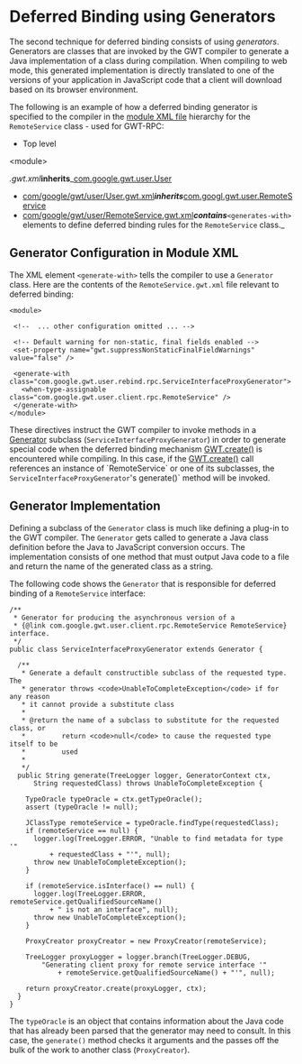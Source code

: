 # Deferred Binding using Generators #

The second technique for deferred binding consists of using _generators_.  Generators are classes that are invoked by the GWT compiler to generate a Java implementation of a class during compilation. When compiling to web mode, this generated implementation is directly translated to one of the versions of your application in JavaScript code that a client will download based on its browser environment.

The following is an example of how a deferred binding generator is specified to the compiler in the [module XML file](DevGuideModuleXml.md) hierarchy for the `RemoteService` class - used for GWT-RPC:

  * Top level 

&lt;module&gt;

_.gwt.xml_**inherits**_[com.google.gwt.user.User](http://google-web-toolkit.googlecode.com/svn/trunk/user/src/com/google/gwt/user/User.gwt.xml)
  * [com/google/gwt/user/User.gwt.xml](http://google-web-toolkit.googlecode.com/svn/trunk/user/src/com/google/gwt/user/User.gwt.xml)_**inherits**_[com.googl.gwt.user.RemoteService](http://google-web-toolkit.googlecode.com/svn/trunk/user/src/com/google/gwt/user/RemoteService.gwt.xml)
  * [com/google/gwt/user/RemoteService.gwt.xml](http://google-web-toolkit.googlecode.com/svn/trunk/user/src/com/google/gwt/user/RemoteService.gwt.xml)_**contains**_`<generates-with>` elements to define deferred binding rules for the `RemoteService` class._

## Generator Configuration in Module XML ##

The XML element `<generate-with>` tells the compiler to use a `Generator` class. Here are the contents of the `RemoteService.gwt.xml` file relevant to deferred binding:

```
<module>

 <!--  ... other configuration omitted ... -->
	
 <!-- Default warning for non-static, final fields enabled -->
 <set-property name="gwt.suppressNonStaticFinalFieldWarnings" value="false" />

 <generate-with class="com.google.gwt.user.rebind.rpc.ServiceInterfaceProxyGenerator">
   <when-type-assignable class="com.google.gwt.user.client.rpc.RemoteService" />
 </generate-with>
</module>
```

These directives instruct the GWT compiler to invoke methods in a [Generator](http://google-web-toolkit.googlecode.com/svn/javadoc/1.5/com/google/gwt/core/ext/Generator.html) subclass (`ServiceInterfaceProxyGenerator`) in order to generate special code when the deferred binding mechanism [GWT.create()](http://google-web-toolkit.googlecode.com/svn/javadoc/1.5/com/google/gwt/core/client/GWT.html#create(java.lang.Class)) is encountered while compiling.  In this case, if the [GWT.create()](http://google-web-toolkit.googlecode.com/svn/javadoc/1.5/com/google/gwt/core/client/GWT.html#create(java.lang.Class)) call references an instance of `RemoteService` or one of its subclasses, the `ServiceInterfaceProxyGenerator`'s generate()` method will be invoked.

## Generator Implementation ##

Defining a subclass of the `Generator` class is much like defining a plug-in to the GWT compiler.  The `Generator` gets called to generate a Java class definition before the Java to JavaScript conversion occurs.  The implementation consists of one method that must output Java code to a file and return the name of the generated class as a string.

The following code shows the `Generator` that is responsible for deferred binding of a `RemoteService` interface:

```
/**
 * Generator for producing the asynchronous version of a
 * {@link com.google.gwt.user.client.rpc.RemoteService RemoteService} interface.
 */
public class ServiceInterfaceProxyGenerator extends Generator {

  /**
   * Generate a default constructible subclass of the requested type. The
   * generator throws <code>UnableToCompleteException</code> if for any reason
   * it cannot provide a substitute class
   * 
   * @return the name of a subclass to substitute for the requested class, or
   *         return <code>null</code> to cause the requested type itself to be
   *         used
   * 
   */
  public String generate(TreeLogger logger, GeneratorContext ctx,
      String requestedClass) throws UnableToCompleteException {

    TypeOracle typeOracle = ctx.getTypeOracle();
    assert (typeOracle != null);

    JClassType remoteService = typeOracle.findType(requestedClass);
    if (remoteService == null) {
      logger.log(TreeLogger.ERROR, "Unable to find metadata for type '"
          + requestedClass + "'", null);
      throw new UnableToCompleteException();
    }

    if (remoteService.isInterface() == null) {
      logger.log(TreeLogger.ERROR, remoteService.getQualifiedSourceName()
          + " is not an interface", null);
      throw new UnableToCompleteException();
    }

    ProxyCreator proxyCreator = new ProxyCreator(remoteService);

    TreeLogger proxyLogger = logger.branch(TreeLogger.DEBUG,
        "Generating client proxy for remote service interface '"
            + remoteService.getQualifiedSourceName() + "'", null);

    return proxyCreator.create(proxyLogger, ctx);
  }
}
```

The `typeOracle` is an object that contains information about the Java code that has already been parsed that the generator may need to consult. In this case, the `generate()` method checks it arguments and the passes off the bulk of the work to another class (`ProxyCreator`).
